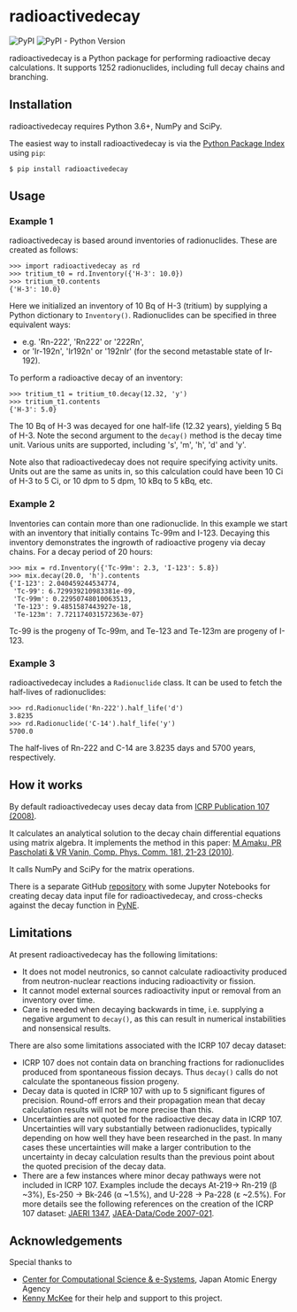 # radioactivedecay

![PyPI](https://img.shields.io/pypi/v/radioactivedecay)
![PyPI - Python Version](https://img.shields.io/pypi/pyversions/radioactivedecay)

radioactivedecay is a Python package for performing radioactive decay calculations. It supports
1252 radionuclides, including full decay chains and branching.

## Installation

radioactivedecay requires Python 3.6+, NumPy and SciPy.

The easiest way to install radioactivedecay is via the [Python Package Index](https://pypi.org/) 
using `pip`:

```console
$ pip install radioactivedecay
```

## Usage

### Example 1
radioactivedecay is based around inventories of radionuclides. These are created as follows:

```pycon
>>> import radioactivedecay as rd
>>> tritium_t0 = rd.Inventory({'H-3': 10.0})
>>> tritium_t0.contents
{'H-3': 10.0}
```

Here we initialized an inventory of 10 Bq of H-3 (tritium) by supplying a Python dictionary to
`Inventory()`. Radionuclides can be specified in three equivalent ways:
* e.g. 'Rn-222', 'Rn222' or '222Rn',
* or 'Ir-192n', 'Ir192n' or '192nIr' (for the second metastable state of Ir-192).

To perform a radioactive decay of an inventory:

```pycon
>>> tritium_t1 = tritium_t0.decay(12.32, 'y')
>>> tritium_t1.contents
{'H-3': 5.0}
```

The 10 Bq of H-3 was decayed for one half-life (12.32 years), yielding 5 Bq of H-3. Note the second
argument to the `decay()` method is the decay time unit. Various units are supported, including 's',
'm', 'h', 'd' and 'y'.

Note also that radioactivedecay does not require specifying activity units. Units out are the same
as units in, so this calculation could have been 10 Ci of H-3 to 5 Ci, or 10 dpm to 5 dpm, 10 kBq
to 5 kBq, etc.

### Example 2
Inventories can contain more than one radionuclide. In this example we start with an inventory that
initially contains Tc-99m and I-123. Decaying this inventory demonstrates the ingrowth of
radioactive progeny via decay chains. For a decay period of 20 hours:

```pycon
>>> mix = rd.Inventory({'Tc-99m': 2.3, 'I-123': 5.8})
>>> mix.decay(20.0, 'h').contents
{'I-123': 2.040459244534774,
 'Tc-99': 6.729939210983381e-09,
 'Tc-99m': 0.22950748010063513,
 'Te-123': 9.4851587443927e-18,
 'Te-123m': 7.721174031572363e-07}
```

Tc-99 is the progeny of Tc-99m, and Te-123 and Te-123m are progeny of I-123.

### Example 3
radioactivedecay includes a `Radionuclide` class. It can be used to fetch the half-lives of
radionuclides:

```pycon
>>> rd.Radionuclide('Rn-222').half_life('d')
3.8235
>>> rd.Radionuclide('C-14').half_life('y')
5700.0
```

The half-lives of Rn-222 and C-14 are 3.8235 days and 5700 years, respectively.

## How it works

By default radioactivedecay uses decay data from
[ICRP Publication 107 (2008)](https://journals.sagepub.com/doi/pdf/10.1177/ANIB_38_3).

It calculates an analytical solution to the decay chain differential equations using matrix algebra.
It implements the method in this paper:
[M Amaku, PR Pascholati & VR Vanin, Comp. Phys. Comm. 181, 21-23 (2010)](https://doi.org/10.1016/j.cpc.2009.08.011).

It calls NumPy and SciPy for the matrix operations.

There is a separate GitHub [repository](https://github.com/alexmalins/radioactivedecay-notebooks)
with some Jupyter Notebooks for creating decay data input file for radioactivedecay, and
cross-checks against the decay function in [PyNE](https://pyne.io).

## Limitations

At present radioactivedecay has the following limitations:
- It does not model neutronics, so cannot calculate radioactivity produced from neutron-nuclear
reactions inducing radioactivity or fission.
- It cannot model external sources radioactivity input or removal from an inventory over time.
- Care is needed when decaying backwards in time, i.e. supplying a negative argument to `decay()`,
as this can result in numerical instabilities and nonsensical results.

There are also some limitations associated with the ICRP 107 decay dataset:
- ICRP 107 does not contain data on branching fractions for radionuclides produced from spontaneous
fission decays. Thus `decay()` calls do not calculate the spontaneous fission progeny.
- Decay data is quoted in ICRP 107 with up to 5 significant figures of precision. Round-off errors
and their propagation mean that decay calculation results will not be more precise than this.
- Uncertainties are not quoted for the radioactive decay data in ICRP 107. Uncertainties will vary
substantially between radionuclides, typically depending on how well they have been researched in
the past. In many cases these uncertainties will make a larger contribution to the uncertainty in
decay calculation results than the previous point about the quoted precision of the decay data.
- There are a few instances where minor decay pathways were not included in ICRP 107. Examples
include the decays At-219-> Rn-219 (&beta; ~3%), Es-250 -> Bk-246 (&alpha; ~1.5%), and
U-228 -> Pa-228 (&epsilon; ~2.5%). For more details see the following references on the creation of
the ICRP 107 dataset: [JAERI 1347](https://doi.org/10.11484/jaeri-1347), 
[JAEA-Data/Code 2007-021](https://doi.org/10.11484/jaea-data-code-2007-021).

## Acknowledgements

Special thanks to
* [Center for Computational Science & e-Systems](https://ccse.jaea.go.jp/index_eng.html),
Japan Atomic Energy Agency
* [Kenny McKee](https://github.com/Rolleroo)
for their help and support to this project.
